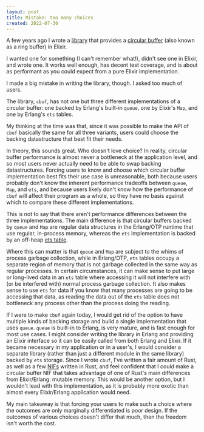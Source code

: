 ```yaml
---
layout: post
title: Mistake: too many choices
created: 2022-07-30
---
```


A few years ago I wrote a [library](https://github.com/ckampfe/cbuf) that provides a [circular buffer](https://en.wikipedia.org/wiki/Circular_buffer) (also known as a ring buffer) in Elixir.

I wanted one for something (I can't remember what!), didn't see one in Elixir, and wrote one. It works well enough, has decent test coverage, and is about as performant as you could expect from a pure Elixir implementation.

I made a big mistake in writing the library, though. I asked too much of users.

The library, `cbuf`, has not one but three different implementations of a circular buffer: one backed by Erlang's built-in `queue`, one by Elixir's `Map`, and one by Erlang's `ets` tables.

My thinking at the time was that, since it was possible to make the API of `cbuf` basically the same for all three variants, users could choose the backing datastructure that best fit their needs.

In theory, this sounds great. Who doesn't love choice? In reality, circular buffer performance is almost never a bottleneck at the application level, and so most users never actually need to be able to swap backing datastructures. Forcing users to know and choose which circular buffer implementation best fits their use case is unreasonable, both because users probably don't know the inherent performance tradeoffs between `queue`, `Map`, and `ets`, and because users likely don't know how the performance of `cbuf` will affect their program as a whole, so they have no basis against which to compare these different implementations.

This is not to say that there aren't performance differences between the three implementations. The main difference is that circular buffers backed by `queue` and `Map` are regular data structures in the Erlang/OTP runtime that use regular, in-process memory, whereas the `ets` implementation is backed by an off-heap [ets table](https://www.erlang.org/doc/man/ets.html).

Where this can matter is that `queue` and `Map` are subject to the whims of process garbage collection, while in Erlang/OTP, `ets` tables occupy a separate region of memory that is not garbage collected in the same way as regular processes. In certain circumstances, it can make sense to put large or long-lived data in an `ets` table where accessing it will not interfere with (or be interfered with) normal process garbage collection. It also makes sense to use `ets` for data if you know that many processes are going to be accessing that data, as reading the data out of the `ets` table does not bottleneck any process other than the process doing the reading.

If I were to make `cbuf` again today, I would get rid of the option to have multiple kinds of backing storage and build a single implementation that uses `queue`. `queue` is built-in to Erlang, is very mature, and is fast enough for most use cases. I might consider writing the library in Erlang and providing an Elixir interface so it can be easily called from both Erlang and Elixir. If it became necessary in my application or in a user's, I would consider a separate library (rather than just a different module in the same library) backed by `ets` storage. Since I wrote `cbuf`, I've written a fair amount of Rust, as well as a few [NIFs](https://www.erlang.org/doc/tutorial/nif.html) written in Rust, and feel confident that I could make a circular buffer NIF that takes advantage of one of Rust's main differences from Elixir/Erlang: mutable memory. This would be another option, but I wouldn't lead with this implementation, as it is probably more exotic than almost every Elixir/Erlang application would need.

My main takeaway is that forcing your users to make such a choice where the outcomes are only marginally differentiated is poor design. If the outcomes of various choices doesn't differ that much, then the freedom isn't worth the cost.